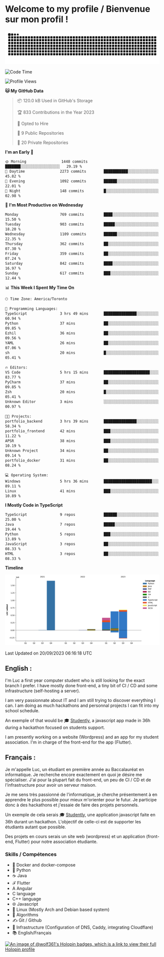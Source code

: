 # Welcome to my profile / Bienvenue sur mon profil !

![snake gif](https://github.com/wolf-361/wolf-361/blob/output/github-contribution-grid-snake.svg)

<!--START_SECTION:waka-->
![Code Time](http://img.shields.io/badge/Code%20Time-340%20hrs%2023%20mins-blue)

![Profile Views](http://img.shields.io/badge/Profile%20Views-0-blue)

**🐱 My GitHub Data** 

> 📦 120.0 kB Used in GitHub's Storage 
 > 
> 🏆 833 Contributions in the Year 2023
 > 
> 💼 Opted to Hire
 > 
> 📜 9 Public Repositories 
 > 
> 🔑 20 Private Repositories 
 > 
**I'm an Early 🐤** 

```text
🌞 Morning                1448 commits        ███████░░░░░░░░░░░░░░░░░░   29.19 % 
🌆 Daytime                2273 commits        ███████████░░░░░░░░░░░░░░   45.82 % 
🌃 Evening                1092 commits        ██████░░░░░░░░░░░░░░░░░░░   22.01 % 
🌙 Night                  148 commits         █░░░░░░░░░░░░░░░░░░░░░░░░   02.98 % 
```
📅 **I'm Most Productive on Wednesday** 

```text
Monday                   769 commits         ████░░░░░░░░░░░░░░░░░░░░░   15.50 % 
Tuesday                  903 commits         █████░░░░░░░░░░░░░░░░░░░░   18.20 % 
Wednesday                1109 commits        ██████░░░░░░░░░░░░░░░░░░░   22.35 % 
Thursday                 362 commits         ██░░░░░░░░░░░░░░░░░░░░░░░   07.30 % 
Friday                   359 commits         ██░░░░░░░░░░░░░░░░░░░░░░░   07.24 % 
Saturday                 842 commits         ████░░░░░░░░░░░░░░░░░░░░░   16.97 % 
Sunday                   617 commits         ███░░░░░░░░░░░░░░░░░░░░░░   12.44 % 
```


📊 **This Week I Spent My Time On** 

```text
🕑︎ Time Zone: America/Toronto

💬 Programming Languages: 
TypeScript               3 hrs 49 mins       ███████████████░░░░░░░░░░   60.94 % 
Python                   37 mins             ██░░░░░░░░░░░░░░░░░░░░░░░   09.85 % 
Ezhil                    36 mins             ██░░░░░░░░░░░░░░░░░░░░░░░   09.56 % 
YAML                     26 mins             ██░░░░░░░░░░░░░░░░░░░░░░░   07.06 % 
sh                       20 mins             █░░░░░░░░░░░░░░░░░░░░░░░░   05.41 % 

🔥 Editors: 
VS Code                  5 hrs 15 mins       █████████████████████░░░░   83.77 % 
PyCharm                  37 mins             ██░░░░░░░░░░░░░░░░░░░░░░░   09.85 % 
Zsh                      20 mins             █░░░░░░░░░░░░░░░░░░░░░░░░   05.41 % 
Unknown Editor           3 mins              ░░░░░░░░░░░░░░░░░░░░░░░░░   00.97 % 

🐱‍💻 Projects: 
portfolio_backend        3 hrs 39 mins       ███████████████░░░░░░░░░░   58.34 % 
portfolio_frontend       42 mins             ███░░░░░░░░░░░░░░░░░░░░░░   11.22 % 
APSR                     38 mins             ███░░░░░░░░░░░░░░░░░░░░░░   10.19 % 
Unknown Project          34 mins             ██░░░░░░░░░░░░░░░░░░░░░░░   09.14 % 
portfolio_docker         31 mins             ██░░░░░░░░░░░░░░░░░░░░░░░   08.24 % 

💻 Operating System: 
Windows                  5 hrs 36 mins       ██████████████████████░░░   89.11 % 
Linux                    41 mins             ███░░░░░░░░░░░░░░░░░░░░░░   10.89 % 
```

**I Mostly Code in TypeScript** 

```text
TypeScript               9 repos             ██████░░░░░░░░░░░░░░░░░░░   25.00 % 
Java                     7 repos             █████░░░░░░░░░░░░░░░░░░░░   19.44 % 
Python                   5 repos             ███░░░░░░░░░░░░░░░░░░░░░░   13.89 % 
JavaScript               3 repos             ██░░░░░░░░░░░░░░░░░░░░░░░   08.33 % 
HTML                     3 repos             ██░░░░░░░░░░░░░░░░░░░░░░░   08.33 % 
```



**Timeline**

![Lines of Code chart](https://raw.githubusercontent.com/wolf-361/wolf-361/main/assets/bar_graph.png)


 Last Updated on 20/09/2023 06:16:18 UTC
<!--END_SECTION:waka-->

## English : 

I'm Luc a first year computer student who is still looking for the exact branch I prefer. I have mostly done front-end, a tiny bit of CI / CD and some infrastructure (self-hosting a server).

I am very passionnate about IT and I am still trying to discover everything I can. I am doing as much hackathons and personnal projects I can fit into my school schedule.

An exemple of that would be 🎓 [Studently](https://github.com/wolf-361/Studently-CodeJam12), a javascript app made in 36h during a hackathon focused on students support.

I am presently working on a website (Wordpress) and an app for my student association. I'm in charge of the front-end for the app (Flutter).

## Français :

Je m'appelle Luc, un étudiant en première année au Baccalauréat en informatique. Je recherche encore exactement en quoi je désire me spécialiser. J'ai pour la plupart fait du front-end, un peu de CI / CD et de l'infrastructure pour avoir un serveur maison.

Je me sens très passionné de l'informatique, je cherche présentement à en apprendre le plus possible pour mieux m'orienter pour le futur. Je participe donc à des hackathons et j'essaie de faire des projets personnels.

Un exemple de cela serais 🎓 [Studently](https://github.com/wolf-361/Studently-CodeJam12), une application javascript faite en 36h durant un hackathon. L'objectif de celle-ci est de supporter les étudiants autant que possible.

Des projets en cours serais un site web (wordpress) et un application (front-end, Flutter) pour notre association étudiante.

###  Skills / Compétences

* 🐋 Docker and docker-compose
* 🐍 Python
* ☕ Java
* ℱ Flutter
* A Angular
* C language
* C++ language
* 🌐 Javascript
* 🐧 Linux (Mostly Arch and Debian based system)
* 🧩 Algorithms
* ✍️ Git / Github
* 📜 Infrastructure (Configuration of DNS, Caddy, integrating Cloudflare)
* 📚 English/Français

[![An image of @wolf361's Holopin badges, which is a link to view their full Holopin profile](https://holopin.me/wolf361)](https://holopin.io/@wolf361)


